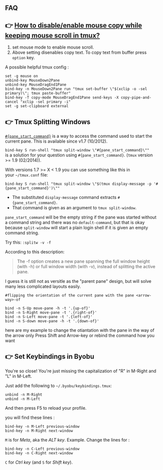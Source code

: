 ## FAQ


## 👉 [How to disable/enable mouse copy while keeping mouse scroll in tmux?](https://stackoverflow.com/questions/62544783/how-to-disable-mouse-copy-while-keeping-mouse-scroll-in-tmux)

1. set mouse mode to enable mouse scroll. 
2. Above setting disenables copy text. To copy text from buffer press `option` key.

A possible helpful tmux config :

```shell
set -g mouse on
unbind-key MouseDown2Pane
unbind-key MouseDragEnd1Pane
bind-key -n MouseDown2Pane run "tmux set-buffer \"$(xclip -o -sel primary)\"; tmux paste-buffer"
bind-key -T copy-mode MouseDragEnd1Pane send-keys -X copy-pipe-and-cancel "xclip -sel primary -i"
set -g set-clipboard external
```


[Mouse mode with tmux in iTerm2]: https://jasonmurray.org/posts/2020/tmuxdebian/



## 👉 Tmux Splitting Windows
[💡 Split tmux window with same initial command in new tmux pane]: https://unix.stackexchange.com/questions/63838/split-tmux-window-with-same-initial-command-in-new-tmux-pane

[`#{pane_start_command}`](http://man.openbsd.org/OpenBSD-current/man1/tmux.1) is a way to access the command used to start the current pane. This is available since v1.7 (10/2012).

`bind-key S run-shell "tmux split-window \"#{pane_start_command}\""`  
is a solution for your question using `#{pane_start_command}`. (`tmux` version >= 1.9 (02/2014)).

With versions 1.7 >= X < 1.9 you can use something like this in your `~/tmux.conf` file:
```
bind-key S run-shell "tmux split-window \"$(tmux display-message -p '#{pane_start_command}')\""
```

- The substituted `display-message` command extracts `#{pane_start_command}`.
- That command is given as an argument to `tmux split-window`.

`pane_start_command` will be the empty string if the pane was started without a command string and there was no `default-command`, but that is okay because `split-window` will start a plain login shell if it is given an empty command string.



[💡 Tmux splitting a parent window with existing panes | SuperUser]: https://superuser.com/questions/643473/tmux-splitting-a-parent-window-with-existing-panes

Try this: `:splitw -v -f`

According to this description:

> The -f option creates a new pane spanning the full window height (with -h) or full window width (with -v), instead of splitting the active pane.

I guess it is still not as versitle as the "parent pane" design, but will solve many less complicated layouts easily.



[💡 Tmux: Switch the split style of two adjacent panes]: https://stackoverflow.com/questions/15439294/tmux-switch-the-split-style-of-two-adjacent-panes
```
#flipping the orientation of the current pane with the pane <arrow-way>-of

bind -n S-Up move-pane -h -t '.{up-of}'
bind -n S-Right move-pane -t '.{right-of}'
bind -n S-Left move-pane -t '.{left-of}'
bind -n S-down move-pane -h -t '.{down-of}'
```

here are my example to change the otiantation with the pane in the way of the arrow only Press Shift and Arrow-key or rebind the command how you want



## 👉 Set Keybindings in Byobu
You're so close! You're just missing the capitalization of "R" in M-Right and "L" in M-Left.

Just add the following to `~/.byobu/keybindings.tmux`:

```
unbind -n M-Right
unbind -n M-Left
```

And then press F5 to reload your profile.


[Disable keybindings in byobu using tmux backend | AskUbuntu]: https://askubuntu.com/a/330545


you will find these lines :
```
bind-key -n M-Left previous-window
bind-key -n M-Right next-window
```

`M` is for _Meta_, aka the _ALT key_. Example. Change the lines for :
```
bind-key -n C-Left previous-window
bind-key -n C-Right next-window
```

`C` for _Ctrl key_ (and `S` for _Shift key_).


[Modify key-bindings in Byobu]: https://stackoverflow.com/a/24250346/16542494
